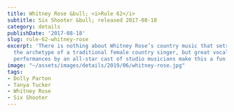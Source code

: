 ```yaml
---
title: Whitney Rose &bull; <i>Rule 62</i>
subtitle: Six Shooter &bull; released 2017-08-18
category: details
publishDate: '2017-08-18'
slug: rule-62-whitney-rose
excerpt: 'There is nothing about Whitney Rose’s country music that sets it apart from
  the archetype of a traditional female country singer, but great vocals and top-notch
  performances by an all-star cast of studio musicians make this a fun listen. '
image: "~/assets/images/details/2019/06/whitney-rose.jpg"
tags:
- Dolly Parton
- Tanya Tucker
- Whitney Rose
- Six Shooter
---
```


